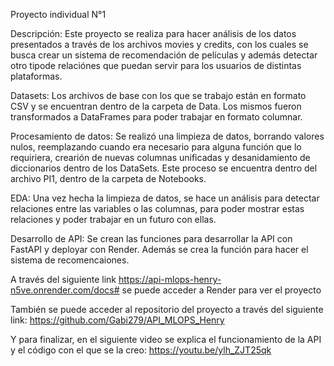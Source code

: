 Proyecto individual N°1

Descripción:
Este proyecto se realiza para hacer análisis de los datos presentados a través de los archivos movies y credits, con los cuales se busca crear un sistema de recomendación de películas y además detectar otro tipode relaciónes que puedan  servir para los usuarios de distintas plataformas.

Datasets:
Los archivos de base con los que se trabajo están en formato CSV y se encuentran dentro de la carpeta de Data. Los mismos fueron transformados a DataFrames para poder trabajar en formato columnar.

Procesamiento de datos:
Se realizó una limpieza de datos, borrando valores nulos, reemplazando cuando era necesario para alguna función que lo requiriera, crearión de nuevas columnas unificadas y desanidamiento de diccionarios dentro de los DataSets.
Este proceso se encuentra dentro del archivo PI1, dentro de la carpeta de Notebooks.

EDA:
Una vez hecha la limpieza de datos, se hace un análisis para detectar relaciones entre las variables o las columnas, para poder mostrar estas relaciones y poder trabajar en un futuro con ellas.

Desarrollo de API:
Se crean las funciones para desarrollar la API con FastAPI y deployar con Render. Además se crea la función para hacer el sistema de recomencaiones.

A través del siguiente link https://api-mlops-henry-n5ve.onrender.com/docs# se puede acceder a Render para ver el proyecto

También se puede acceder al repositorio del proyecto a través del siguiente link:
https://github.com/Gabi279/API_MLOPS_Henry

Y para finalizar, en el siguiente video se explica el funcionamiento de la API y el código con el que se la creo:
https://youtu.be/ylh_ZJT25qk